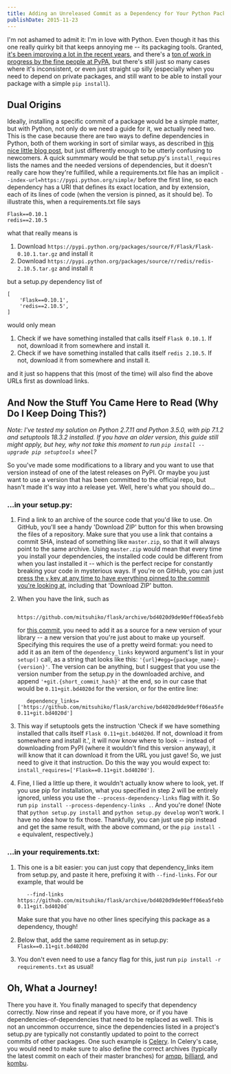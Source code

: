 ```yaml
---
title: Adding an Unreleased Commit as a Dependency for Your Python Package
publishDate: 2015-11-23
---
```


I'm not ashamed to admit it: I'm in love with Python. Even though it has this one really quirky bit that keeps annoying me -- its packaging tools. Granted, [it's been improving a lot in the recent years](http://pypaio.readthedocs.org/en/latest/history/), and there's a [ton of work in progress by the fine people at PyPA](http://pypaio.readthedocs.org/en/latest/roadmap/), but there's still just so many cases where it's inconsistent, or even just straight up silly (especially when you need to depend on private packages, and still want to be able to install your package with a simple `pip install`).

## Dual Origins

Ideally, installing a specific commit of a package would be a simple matter, but with Python, not only do we need a guide for it, we actually need two. This is the case because there are two ways to define dependencies in Python, both of them working in sort of similar ways, as described in [this nice little blog post](https://caremad.io/2013/07/setup-vs-requirement/), but just differently enough to be utterly confusing to newcomers. A quick summmary would be that setup.py's `install_requires` lists the names and the needed versions of dependencies, but it doesn't really care how they're fulfilled, while a requirements.txt file has an implicit `--index-url=https://pypi.python.org/simple/` before the first line, so each dependency has a URI that defines its exact location, and by extension, each of its lines of code (when the version is pinned, as it should be). To illustrate this, when a requirements.txt file says

    Flask==0.10.1
    redis==2.10.5

what that really means is

1. Download `https://pypi.python.org/packages/source/F/Flask/Flask-0.10.1.tar.gz` and install it
2. Download `https://pypi.python.org/packages/source/r/redis/redis-2.10.5.tar.gz` and install it

but a setup.py dependency list of

    [
        'Flask==0.10.1',
        'redis==2.10.5',
    ]

would only mean

1. Check if we have something installed that calls itself `Flask 0.10.1`. If not, download it from somewhere and install it.
2. Check if we have something installed that calls itself `redis 2.10.5`. If not, download it from somewhere and install it.

and it just so happens that this (most of the time) will also find the above URLs first as download links.

## And Now the Stuff You Came Here to Read (Why Do I Keep Doing This?)

_Note: I've tested my solution on Python 2.7.11 and Python 3.5.0, with pip 7.1.2 and setuptools 18.3.2 installed. If you have an older version, this guide still might apply, but hey, why not take this moment to run `pip install --upgrade pip setuptools wheel`?_

So you've made some modifications to a library and you want to use that version instead of one of the latest releases on PyPI. Or maybe you just want to use a version that has been committed to the official repo, but hasn't made it's way into a release yet. Well, here's what you should do...

### ...in your setup.py:

1.  Find a link to an archive of the source code that you'd like to use. On GitHub, you'll see a handy 'Download ZIP' button for this when browsing the files of a repository. Make sure that you use a link that contains a commit SHA, instead of something like `master.zip`, so that it will always point to the same archive. Using `master.zip` would mean that every time you install your dependencies, the installed code could be different from when you last installed it -- which is the perfect recipe for constantly breaking your code in mysterious ways. If you're on GitHub, you can just [press the `y` key at any time to have everything pinned to the commit you're looking at](https://help.github.com/articles/getting-permanent-links-to-files/), including that 'Download ZIP' button.
2.  When you have the link, such as

           https://github.com/mitsuhiko/flask/archive/bd4020d9de90eff06ea5febba987d2564eed0ccb.zip

    for [this commit](https://github.com/mitsuhiko/flask/tree/bd4020d9de90eff06ea5febba987d2564eed0ccb), you need to add it as a source for a new version of your library -- a new version that you're just about to make up yourself. Specifying this requires the use of a pretty weird format: you need to add it as an item of the `dependency_links` keyword argument's list in your `setup()` call, as a string that looks like this: `'{url}#egg={package_name}-{version}'`. The version can be anything, but I suggest that you use the version number from the setup.py in the downloaded archive, and append `'+git.{short_commit_hash}'` at the end, so in our case that would be `0.11+git.bd4020d` for the version, or for the entire line:

           dependency_links=['https://github.com/mitsuhiko/flask/archive/bd4020d9de90eff06ea5febba987d2564eed0ccb.zip#egg=Flask-0.11+git.bd4020d']

3.  This way if setuptools gets the instruction 'Check if we have something installed that calls itself `Flask 0.11+git.bd4020d`. If not, download it from somewhere and install it.', it will now know where to look -- instead of downloading from PyPI (where it wouldn't find this version anyway), it will know that it can download it from the URL you just gave! So, we just need to give it that instruction. Do this the way you would expect to: `install_requires=['Flask==0.11+git.bd4020d']`.
4.  Fine, I lied a little up there, it wouldn't actually know where to look, yet. If you use pip for installation, what you specified in step 2 will be entirely ignored, unless you use the `--process-dependency-links` flag with it. So run `pip install --process-dependency-links .`. And you're done! (Note that `python setup.py install` and `python setup.py develop` won't work. I have no idea how to fix those. Thankfully, you can just use pip instead and get the same result, with the above command, or the `pip install -e` equivalent, respectively.)

### ...in your requirements.txt:

1.  This one is a bit easier: you can just copy that dependency_links item from setup.py, and paste it here, prefixing it with `--find-links`. For our example, that would be

           --find-links https://github.com/mitsuhiko/flask/archive/bd4020d9de90eff06ea5febba987d2564eed0ccb.zip#egg=Flask-0.11+git.bd4020d`

    Make sure that you have no other lines specifying this package as a dependency, though!

2.  Below that, add the same requirement as in setup.py: `Flask==0.11+git.bd4020d`
3.  You don't even need to use a fancy flag for this, just run `pip install -r requirements.txt` as usual!

## Oh, What a Journey!

There you have it. You finally managed to specify that dependency correctly. Now rinse and repeat if you have more, or if you have dependencies-of-dependencies that need to be replaced as well. This is not an uncommon occurrence, since the dependencies listed in a project's setup.py are typically not constantly updated to point to the correct commits of other packages. One such example is [Celery](http://www.celeryproject.org/). In Celery's case, you would need to make sure to also define the correct archives (typically the latest commit on each of their master branches) for [amqp](https://github.com/celery/py-amqp), [billiard](https://github.com/celery/billiard), and [kombu](https://github.com/celery/kombu).
